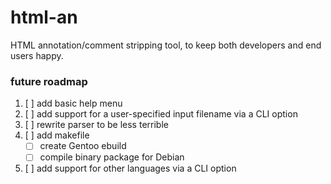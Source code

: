 # html-an
HTML annotation/comment stripping tool, to keep both developers and end users happy.

### future roadmap
1. [ ] add basic help menu
2. [ ] add support for a user-specified input filename via a CLI option
3. [ ] rewrite parser to be less terrible
4. [ ] add makefile
    - [ ] create Gentoo ebuild
    - [ ] compile binary package for Debian
5. [ ] add support for other languages via a CLI option
